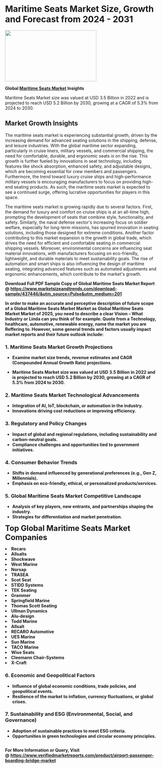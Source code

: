 <H1>Maritime Seats Market Size, Growth and Forecast from 2024 - 2031</H1><img class="aligncenter size-medium wp-image-584254" src="https://thirdeyenews.in/wp-content/uploads/2024/09/Global-Market-Research-300x168.jpeg" alt="" width="300" height="168" /><p><strong>Global&nbsp;<a href="https://www.marketsizeandtrends.com/download-sample/437446/&amp;utm_source=Pulse&amp;utm_medium=201">Maritime Seats Market</a> Insights</strong></p><p>Maritime Seats Market size was valued at USD 3.5 Billion in 2022 and is projected to reach USD 5.2 Billion by 2030, growing at a CAGR of 5.3% from 2024 to 2030.</p><p><h2>Market Growth Insights</h2> <p>The maritime seats market is experiencing substantial growth, driven by the increasing demand for advanced seating solutions in the shipping, defense, and leisure industries. With the global maritime sector expanding, particularly in cruise liners, military vessels, and commercial shipping, the need for comfortable, durable, and ergonomic seats is on the rise. This growth is further fueled by innovations in seat technology, including features like shock absorption, enhanced safety, and adjustable designs, which are becoming essential for crew members and passengers. Furthermore, the trend toward luxury cruise ships and high-performance military vessels is encouraging manufacturers to focus on providing high-end seating products. As such, the maritime seats market is expected to see a continued surge, offering lucrative opportunities for players in this space.</p> <p><strong></strong></p> <p>The maritime seats market is growing rapidly due to several factors. First, the demand for luxury and comfort on cruise ships is at an all-time high, prompting the development of seats that combine style, functionality, and safety. Similarly, the naval defense sector's increasing focus on soldier welfare, especially for long-term missions, has spurred innovation in seating solutions, including those designed for extreme conditions. Another factor contributing to this market expansion is the growth in global trade, which drives the need for efficient and comfortable seating in commercial shipping vessels. Moreover, environmental concerns are influencing seat material innovations, with manufacturers focusing on eco-friendly, lightweight, and durable materials to meet sustainability goals. The rise of automation and smart ships is also influencing the design of maritime seating, integrating advanced features such as automated adjustments and ergonomic enhancements, which contribute to the market's growth.</p> <p><strong></p><p><span class=""><strong>Download Full PDF Sample Copy of Global Maritime Seats Market Report</strong> @ <a href="https://www.marketsizeandtrends.com/download-sample/437446/&amp;utm_source=Pulse&amp;utm_medium=201" target="_blank">https://www.marketsizeandtrends.com/download-sample/437446/&amp;utm_source=Pulse&amp;utm_medium=201</a></span></p><p>In order to make an accurate and perceptive description of future scope of a Global&nbsp;Maritime Seats Market Market as Global&nbsp;Maritime Seats Market Market of 2025, you need to describe a clear Vision &ndash; What Industry or Linda can you think of for example: Quote from a Technology, healthcare, automotive, renewable energy, name the market you are Reffering to. However, some general trends and factors usually impact market reports and their future outlook include:</p><h3>1.&nbsp;<strong>Maritime Seats Market Growth Projections</strong></h3><ul><li>Examine market size trends, revenue estimates and CAGR (Compounded Annual Growth Rate) projections.</li><li><p>Maritime Seats Market size was valued at USD 3.5 Billion in 2022 and is projected to reach USD 5.2 Billion by 2030, growing at a CAGR of 5.3% from 2024 to 2030.</p></li></ul><h3>2.&nbsp;<strong>Maritime Seats Market Technological Advancements</strong></h3><ul><li>Integration of AI, IoT, blockchain, or automation in the industry.</li><li>Innovations driving cost reductions or improving efficiency.</li></ul><h3>3.&nbsp;<strong>Regulatory and Policy Changes</strong></h3><ul><li>Impact of global and regional regulations, including sustainability and carbon-neutral goals.</li><li>Compliance challenges and opportunities tied to government initiatives.</li></ul><h3>4.&nbsp;<strong>Consumer Behavior Trends</strong></h3><ul><li>Shifts in demand influenced by generational preferences (e.g., Gen Z, Millennials).</li><li>Emphasis on eco-friendly, ethical, or personalized products/services.</li></ul><h3>5.&nbsp;<strong>Global Maritime Seats Market Competitive Landscape</strong></h3><ul><li>Analysis of key players, new entrants, and partnerships shaping the industry.</li><li>Strategies for differentiation and market penetration.</li></ul><p data-pm-slice="1 1 []"><span style="color: inherit; font-family: inherit; font-size: 25px;">Top Global Maritime Seats Market Companies</span></p><div class="" data-test-id=""><p><li>Recaro</li><li> Allsalts</li><li> Shockwave</li><li> West Marine</li><li> Norsap</li><li> TRASEA</li><li> Scot Seat</li><li> STIDD Systems</li><li> TEK Seating</li><li> Grammer</li><li> Springfield Marine</li><li> Thomas Scott Seating</li><li> Ullman Dynamics</li><li> Alu-design</li><li> Todd Marine</li><li> Allsalt</li><li> RECARO Automotive</li><li> UES Marine</li><li> Sun Marine</li><li> TACO Marine</li><li> Wise Seats</li><li> Cleemann Chair-Systems</li><li> X-Craft</li></p></div><h3>6.&nbsp;<strong>Economic and Geopolitical Factors</strong></h3><ul><li>Influence of global economic conditions, trade policies, and geopolitical events.</li><li>Resilience of the market to inflation, currency fluctuations, or global crises.</li></ul><h3>7.&nbsp;<strong>Sustainability and ESG (Environmental, Social, and Governance)</strong></h3><ul><li>Adoption of sustainable practices to meet ESG criteria.</li><li>Opportunities in green technologies and circular economy principles.</li></ul><h2><strong style="font-size: 14px;">For More Information or Query, Visit @&nbsp;</strong><a style="background-color: #ffffff; font-size: 14px;" href="https://www.marketsizeandtrends.com/report/maritime-seats-market/" target="_blank">https://www.verifiedmarketreports.com/product/airport-passenger-boarding-bridge-market</a></h2>
